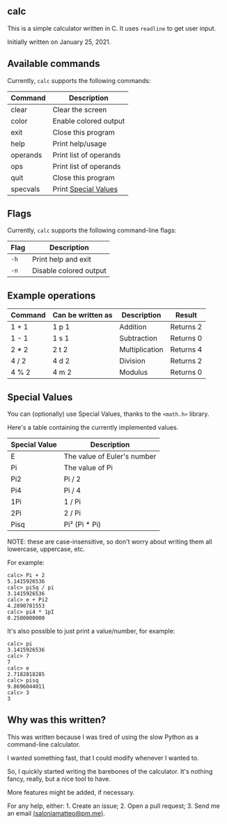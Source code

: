 ## calc

This is a simple calculator written in C. It uses `readline` to get user input.

Initially written on January 25, 2021.

## Available commands
Currently, `calc` supports the following commands:

| Command  | Description             |
|----------|-------------------------|
| clear    | Clear the screen        |
| color    | Enable colored output   |
| exit     | Close this program      |
| help     | Print help/usage        |
| operands | Print list of operands  |
| ops      | Print list of operands  |
| quit     | Close this program      |
| specvals | Print [Special Values](#Special-Values)  |

## Flags
Currently, `calc` supports the following command-line flags:

| Flag | Description            |
|------|------------------------|
| `-h` | Print help and exit    |
| `-n` | Disable colored output |

## Example operations

| Command | Can be written as | Description    | Result    |
|---------|-------------------|----------------|-----------|
| 1 + 1   | 1 p 1             | Addition       | Returns 2 |
| 1 - 1   | 1 s 1             | Subtraction    | Returns 0 |
| 2 * 2   | 2 t 2             | Multiplication | Returns 4 |
| 4 / 2   | 4 d 2             | Division       | Returns 2 |
| 4 % 2   | 4 m 2             | Modulus        | Returns 0 |

## Special Values
You can (optionally) use Special Values, thanks to the `<math.h>` library.

Here's a table containing the currently implemented values.

| Special Value | Description                 |
|---------------|-----------------------------|
| E             | The value of Euler's number |
| Pi            | The value of Pi             |
| Pi2           | Pi / 2                      |
| Pi4           | Pi / 4                      |
| 1Pi           | 1 / Pi                      |
| 2Pi           | 2 / Pi                      |
| Pisq          | Pi² (Pi * Pi)               |

NOTE: these are case-insensitive, so don't worry about writing them all lowercase, uppercase, etc.

For example:

```
calc> Pi + 2
5.1415926536
calc> piSq / pi
3.1415926536
calc> e + Pi2
4.2890781553
calc> pi4 * 1pI
0.2500000000
```

It's also possible to just print a value/number, for example:

```
calc> pi
3.1415926536
calc> 7
7
calc> e
2.7182818285
calc> pisq
9.8696044011
calc> 3
3
```

## Why was this written?

This was written because I was tired of using the slow Python as a command-line calculator.

I wanted something fast, that I could modify whenever I wanted to.

So, I quickly started writing the barebones of the calculator. It's nothing fancy, really, but a nice tool to have.

More features might be added, if necessary.

For any help, either:
	1. Create an issue;
	2. Open a pull request;
	3. Send me an email [(saloniamatteo@pm.me)](mailto:saloniamatteo@pm.me).
